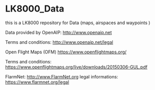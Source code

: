 # LK8000_Data
this is a LK8000 repository for Data (maps, airspaces and waypoints )

Data provided by 
OpenAIP:
http://www.openaip.net

Terms and conditions:
http://www.openaip.net/legal 


Open Flight Maps (OFM)
https://www.openflightmaps.org/

Terms and conditions:
https://www.openflightmaps.org/live/downloads/20150306-GUL.pdf


FlarmNet:
http://www.FlarmNet.org
legal informations:
https://www.flarmnet.org/legal


